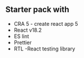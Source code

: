 ## Starter pack with 

- CRA 5 - create react app 5 
- React v18.2
- ES lint
- Prettier
- RTL -React testing library
